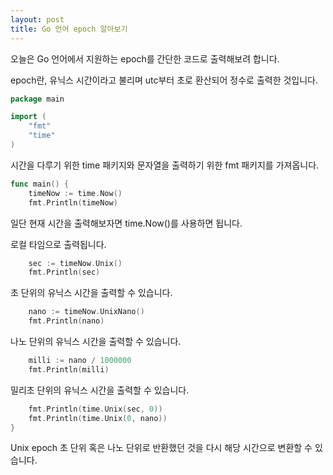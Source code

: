 ```yaml
---
layout: post
title: Go 언어 epoch 알아보기
---
```


오늘은 Go 언어에서 지원하는 epoch를 간단한 코드로 출력해보려 합니다.

epoch란, 유닉스 시간이라고 불리며 utc부터 초로 환산되어 정수로 출력한 것입니다.

```go
package main

import (
	"fmt"
	"time"
)
```

시간을 다루기 위한 time 패키지와 문자열을 출력하기 위한 fmt 패키지를 가져옵니다.

```go
func main() {
	timeNow := time.Now()
	fmt.Println(timeNow)
```

일단 현재 시간을 출력해보자면 time.Now()를 사용하면 됩니다.

로컬 타임으로 출력됩니다.

```go
	sec := timeNow.Unix()
	fmt.Println(sec)
```

초 단위의 유닉스 시간을 출력할 수 있습니다.

```go
    nano := timeNow.UnixNano()
	fmt.Println(nano)
```

나노 단위의 유닉스 시간을 출력할 수 있습니다.

```go
    milli := nano / 1000000
    fmt.Println(milli)
```

밀리초 단위의 유닉스 시간을 출력할 수 있습니다.

```go
    fmt.Println(time.Unix(sec, 0))
    fmt.Println(time.Unix(0, nano))
}
```

Unix epoch 초 단위 혹은 나노 단위로 반환했던 것을 다시 해당 시간으로 변환할 수 있습니다.